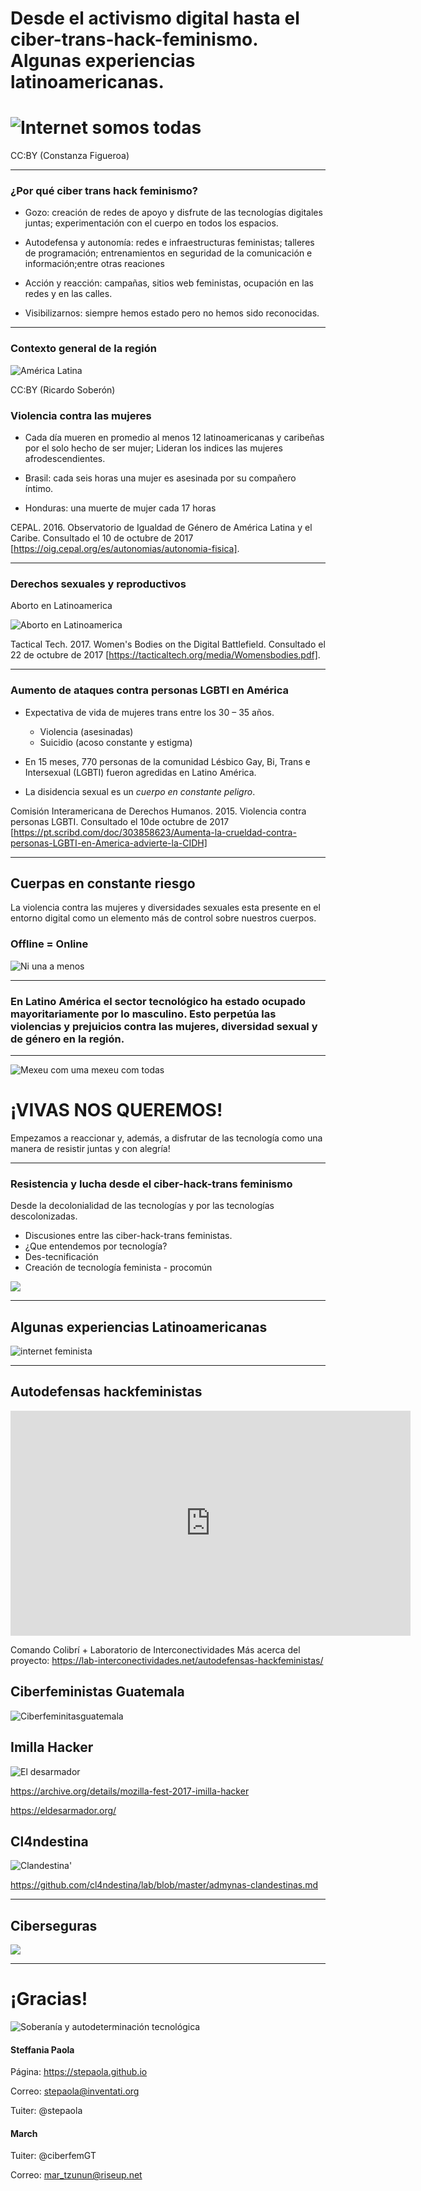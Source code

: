# Desde el activismo digital hasta el ciber-trans-hack-feminismo. Algunas experiencias latinoamericanas.

# ![Internet somos todas](https://i.imgur.com/6EudOD0.jpg)
CC:BY (Constanza Figueroa)

---

### ¿Por qué ciber trans hack feminismo?

* Gozo: creación de redes de apoyo y disfrute de las tecnologías digitales juntas; experimentación con el cuerpo en todos los espacios.

* Autodefensa y autonomía: redes e infraestructuras feministas; talleres de programación; entrenamientos en seguridad de la comunicación e información;entre otras reaciones

* Acción y reacción: campañas, sitios web feministas, ocupación en las redes y en las calles.

* Visibilizarnos: siempre hemos estado pero no hemos sido reconocidas. 
 
---

### Contexto general de la región
![América Latina](http://1.bp.blogspot.com/-CP0p5BLyHFU/TbXWQ_-6zVI/AAAAAAAAGEc/IAq7tEgRbDo/s1600/america-latina.jpg)

CC:BY (Ricardo Soberón)


### Violencia contra las mujeres

- Cada día mueren en promedio al menos 12 latinoamericanas y caribeñas por el solo hecho de ser mujer; Lideran los indices las mujeres afrodescendientes.

- Brasil: cada seis horas una mujer es asesinada por su compañero íntimo.

- Honduras: una muerte de mujer cada 17 horas


CEPAL. 2016. Observatorio de Igualdad de Género de América Latina y el Caribe. Consultado el 10 de octubre de 2017 [https://oig.cepal.org/es/autonomias/autonomia-fisica].


---

### Derechos sexuales y reproductivos

Aborto en Latinoamerica

![Aborto en Latinoamerica](https://i.imgur.com/C5GYzgP.png)



Tactical Tech. 2017. Women's Bodies on the Digital Battlefield. Consultado el 22 de octubre de 2017 [https://tacticaltech.org/media/Womensbodies.pdf].

---

### Aumento de ataques contra personas LGBTI en América

- Expectativa de vida de mujeres trans entre los 30 – 35 años.
    - Violencia (asesinadas)
    - Suicidio (acoso constante y estigma)

- En 15 meses, 770 personas de la comunidad Lésbico Gay, Bi, Trans e Intersexual (LGBTI) fueron agredidas en Latino América.

- La disidencia sexual es un *cuerpo en constante peligro*. 

Comisión Interamericana de Derechos Humanos. 2015. Violencia contra personas LGBTI. Consultado el 10de octubre de 2017 [https://pt.scribd.com/doc/303858623/Aumenta-la-crueldad-contra-personas-LGBTI-en-America-advierte-la-CIDH]


---


## Cuerpas en constante riesgo

La violencia contra las mujeres y diversidades sexuales esta presente en el entorno digital como un elemento más de control sobre nuestros cuerpos.


### Offline = Online


![Ni una a menos](https://ichef-1.bbci.co.uk/news/624/cpsprodpb/108B4/production/_92446776_gettyimages-589317408.jpg)


---


### En Latino América el sector tecnológico ha estado ocupado mayoritariamente por lo masculino. Esto perpetúa las violencias y prejuicios contra las mujeres, diversidad sexual y de género en la región. 


---

![Mexeu com uma mexeu com todas](https://media1.giphy.com/media/3og0IEk1Eo8LyC7qJa/giphy.gif)

# ¡VIVAS NOS QUEREMOS!
Empezamos a reaccionar y, además, a disfrutar de las tecnología como una manera de resistir juntas y con alegría!

---
### Resistencia y lucha desde el ciber-hack-trans feminismo

Desde la decolonialidad de las tecnologías y por las tecnologías descolonizadas.

- Discusiones entre las ciber-hack-trans feministas. 
- ¿Que entendemos por tecnología?
- Des-tecnificación
- Creación de tecnología feminista - procomún
 
![](https://media.giphy.com/media/8j5JJMCY0ViuY/giphy.gif)


---

## Algunas experiencias Latinoamericanas

![internet feminista](https://eldesarmador.org/theme/img/principiosfeministas07.jpg)

---
## Autodefensas hackfeministas

<iframe src="https://player.vimeo.com/video/240301634" width="640" height="360" frameborder="0" webkitallowfullscreen mozallowfullscreen allowfullscreen></iframe>

Comando Colibrí + Laboratorio de Interconectividades
Más acerca del proyecto: https://lab-interconectividades.net/autodefensas-hackfeministas/



## Ciberfeministas Guatemala

![Ciberfeminitasguatemala](https://ceppas.org.gt/media/images/pictures/ciberfeministasgt_big.png)


## Imilla Hacker 

![El desarmador](https://eldesarmador.org/theme/img/nuevo-logo-cool.png)


https://archive.org/details/mozilla-fest-2017-imilla-hacker

https://eldesarmador.org/


## Cl4ndestina

![Clandestina'](https://camo.githubusercontent.com/ed5916d2f35497ee679e4b7d67ed5012b08e08c0/68747470733a2f2f692e696d6775722e636f6d2f46705849456a562e6a7067)

https://github.com/cl4ndestina/lab/blob/master/admynas-clandestinas.md

---
## Ciberseguras

![](https://pbs.twimg.com/tweet_video_thumb/DCddxZ3VoAAzkMS.jpg)

---

# ¡Gracias!

 ![Soberanía y autodeterminación tecnológica](https://media.giphy.com/media/l0MYvqais2XElWrOU/giphy.gif)


#### Steffania Paola 
Página: https://stepaola.github.io

Correo: stepaola@inventati.org

Tuiter: @stepaola


#### March 
Tuiter: @ciberfemGT

Correo: mar_tzunun@riseup.net
